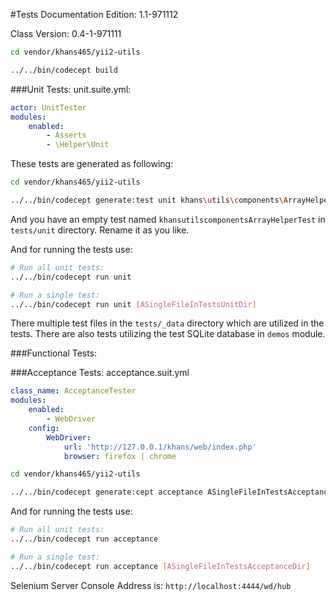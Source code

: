 #Tests
Documentation Edition: 1.1-971112

Class Version: 0.4-1-971111

```bash
cd vendor/khans465/yii2-utils

../../bin/codecept build
```

###Unit Tests:
unit.suite.yml:

```yaml
actor: UnitTester
modules:
	enabled:
		- Asserts
		- \Helper\Unit
```

These tests are generated as following:

```bash
cd vendor/khans465/yii2-utils

../../bin/codecept generate:test unit khans\utils\components\ArrayHelper
```
And you have an empty test named `khansutilscomponentsArrayHelperTest` in `tests/unit` directory. Rename it as you like.

And for running the tests use:

```bash
# Run all unit tests:
../../bin/codecept run unit

# Run a single test:
../../bin/codecept run unit [ASingleFileInTestsUnitDir]
```

There multiple test files in the `tests/_data` directory which are utilized in the tests.
There are also tests utilizing the test SQLite database in `demos` module.

###Functional Tests:


###Acceptance Tests:
acceptance.suit.yml

```yaml
class_name: AcceptanceTester
modules:
	enabled:
		- WebDriver
	config:
		WebDriver:
			url: 'http://127.0.0.1/khans/web/index.php'
			browser: firefox | chrome
```

```bash
cd vendor/khans465/yii2-utils

../../bin/codecept generate:cept acceptance ASingleFileInTestsAcceptanceDir
```

And for running the tests use:

```bash
# Run all unit tests:
../../bin/codecept run acceptance

# Run a single test:
../../bin/codecept run acceptance [ASingleFileInTestsAcceptanceDir]
```



Selenium Server Console Address is:
`http://localhost:4444/wd/hub`